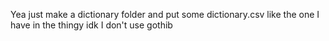 Yea just make a dictionary folder and put some dictionary.csv like the one I have in the thingy idk I don't use gothib
